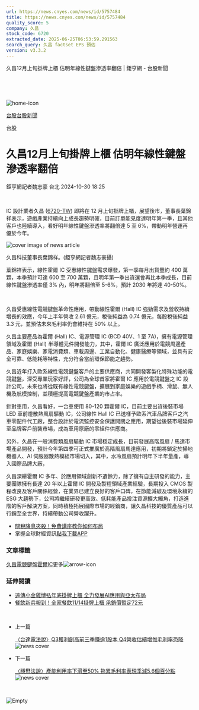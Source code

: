 ```yaml
---
url: https://news.cnyes.com/news/id/5757484
title: https://news.cnyes.com/news/id/5757484
quality_score: 5
company: 久昌
stock_code: 6720
extracted_date: 2025-06-25T06:53:59.291563
search_query: 久昌 factset EPS 預估
version: v3.3.2
---
```


久昌12月上旬掛牌上櫃 估明年線性鍵盤滲透率翻倍 | 鉅亨網 - 台股新聞

‌

‌

![home-icon](/assets/icons/breadCrumb/symbol-icon-home.svg)

[台股](/news/cat/tw_stock)[台股新聞](/news/cat/tw_stock_news)

台股

# 久昌12月上旬掛牌上櫃 估明年線性鍵盤滲透率翻倍

鉅亨網記者魏志豪 台北 2024-10-30 18:25

‌

IC 設計業者久昌 ([6720-TW](https://www.cnyes.com/twstock/6720)) 即將在 12 月上旬掛牌上櫃，展望後市，董事長葉錦祥表示，遊戲產業持續向上成長趨勢明確，目前訂單能見度達明年第一季，且其他客戶也陸續導入，看好明年線性鍵盤滲透率將翻倍達 5 至 6%，帶動明年營運再優於今年。

![cover image of news article](/_next/image?url=https%3A%2F%2Fcimg.cnyes.cool%2Fprod%2Fnews%2F5757484%2Fl%2F38e2650c58e025c8424e639262d06132.jpg&w=3840&q=75)

久昌科技董事長葉錦祥。(鉅亨網記者魏志豪攝)

葉錦祥表示，線性霍爾 IC 受惠線性鍵盤需求爆發，第一季每月出貨量約 400 萬顆，本季預計可達 600 至 700 萬顆，且明年第一季出貨還會再比本季成長，目前線性鍵盤滲透率僅 3% 內，明年將翻倍至 5-6%，預計 2030 年將達 40-50%。

‌

久昌受惠線性電競鍵盤革命性應用，帶動線性霍爾 (Hall) IC 強勁需求及營收持續增長的效應，今年上半年營收 2.61 億元，稅後純益為 0.74 億元，每股稅後純益 3.3 元，並預估未來毛利率仍會維持在 50% 以上。

久昌主要產品為霍爾 (Hall) IC、電源管理 IC (BCD 40V、1 至 7A)，擁有電源管理領域及霍爾 (Hall) 半導體元件開發能力，其中，霍爾 IC 廣泛應用於電競周邊產品、家庭娛樂、家電消費類、車載周邊、工業自動化、健康醫療等領域，並具有安全可靠、低能耗等特性，充分符合當前環保節能之趨勢。

久昌近年打入歐系線性電競鍵盤客戶的主要供應商，共同開發客製化特殊功能的電競鍵盤，深受專業玩家好評，公司為全球首家將霍爾 IC 應用於電競鍵盤之 IC 設計公司，未來也將從既有線性電競鍵盤，擴展到家庭娛樂的遊戲手柄、滑鼠、無人機及航模控制，並積極提高電競鍵盤產業的市占率。

針對車用，久昌看好，一台車使用 80-120 顆霍爾 IC，目前主要出貨後裝市場 LED 車前燈散熱風扇驅動 IC，公司線性 Hall IC 已送樣予歐系汽車品牌客戶之汽車零配件代工廠，整合設計於電流監控安全保護開關之應用，期望從後裝市場延伸至品牌客戶前裝市場，成為車用原廠的零組件供應商。

另外，久昌在一般消費類風扇驅動 IC 市場穩定成長，目前發展高階風扇 / 馬達市場產品開發，預計今年第四季可正式推廣於高階風扇馬達應用，初期將鎖定於掃地機器人、AI 伺服器散熱模組市場切入，其中，水冷風扇預計明年下半年量產，導入國際品牌大廠，

久昌深耕霍爾 IC 多年、於應用領域創新不遺餘力，除了擁有自主研發的能力，主要團隊擁有長達 20 年以上霍爾 IC 開發及製程領域產業經驗，長期投入 CMOS 製程改良及客戶關係經營，在業界已建立良好的客戶口碑，在節能減碳及環境永續的 ESG 大趨勢下，公司將繼續研發更高效、低耗能產品投注資源擴大觸角，打造進階的客戶解決方案，同時積極拓展國際市場的經銷商，讓久昌科技的優質產品可以行銷至全世界，持續帶動公司營收躍升。

* [關稅降息夾殺！免費講座教你如何布局](https://www.rsc.com.tw/Cnyes_RSC/SeminarBooking2025InvestmentOutlook.aspx?utm_source=anue&utm_medium=usstocks_end)
* 掌握全球財經資訊[點我下載APP](http://www.cnyes.com/app/?utm_source=mweb&utm_medium=HamMenuBanner&utm_campaign=fixed&utm_content=entr)

### 文章標籤

[久昌](https://news.cnyes.com/tag/久昌 "久昌")[電競鍵盤](https://news.cnyes.com/tag/電競鍵盤 "電競鍵盤")[霍爾IC](https://news.cnyes.com/tag/霍爾IC "霍爾IC")更多![arrow-icon](/assets/icons/arrows/arrow-down.svg)

### 延伸閱讀

* [遠傳小金雞博弘年底掛牌上櫃 全力發展AI應用與亞太布局](/news/id/5752066)
* [餐飲新兵報到！全家餐飲11/14掛牌上櫃 承銷價暫定72元](/news/id/5750777)

‌

* 上一篇

  [〈台達電法說〉Q3獲利創高前三季賺逾1股本 Q4營收估續增惟毛利率恐降](/news/id/5758506)![news cover](https://cimg.cnyes.cool/prod/news/5758506/m/002e70c65d6d7fd57dd3106f513e285c.jpg)
* 下一篇

  [〈穩懋法說〉產能利用率下滑至50% 拖累毛利率表現季減5.6個百分點](/news/id/5757043)![news cover](https://cimg.cnyes.cool/prod/news/5757043/m/9927ddea04517114aebe099af8a9b662.jpg)

‌

![Empty](/assets/icons/skeleton/empty-image.svg)

‌